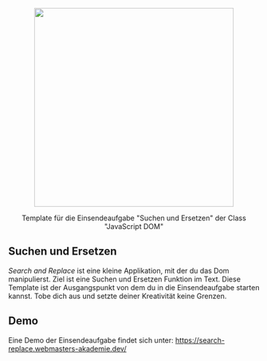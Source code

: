<p align="center"><a href="https://www.webmasters-fernakademie.de"><img src="https://www.webmasters-fernakademie.de/images/wfa_img/logo-wfa.png?1571290125" width="400"></a></p>
<p align="center">
Template für die Einsendeaufgabe "Suchen und Ersetzen" der Class "JavaScript DOM"
</p>

## Suchen und Ersetzen
*Search and Replace* ist eine kleine Applikation, mit der du das Dom manipulierst. Ziel ist eine Suchen und Ersetzen Funktion im Text. Diese Template ist der Ausgangspunkt von dem du in die Einsendeaufgabe starten kannst. Tobe dich aus und setzte deiner Kreativität keine Grenzen.

## Demo

Eine Demo der Einsendeaufgabe findet sich unter: <a href="https://search-replace.webmasters-akademie.dev/">https://search-replace.webmasters-akademie.dev/</a>

